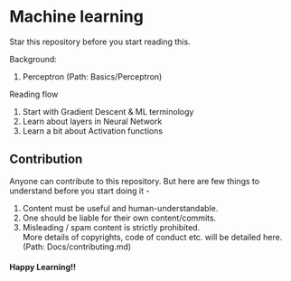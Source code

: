# Machine learning
Star this repository before you start reading this.

Background:
1. Perceptron (Path: Basics/Perceptron)

Reading flow
1. Start with Gradient Descent & ML terminology
2. Learn about layers in Neural Network 
3. Learn a bit about Activation functions

## Contribution
Anyone can contribute to this repository. But here are few things to understand before you start doing it -
1. Content must be useful and human-understandable.
2. One should be liable for their own content/commits.
3. Misleading / spam content is strictly prohibited. <br>
More details of copyrights, code of conduct etc. will be detailed here. (Path: Docs/contributing.md)

#### Happy Learning!!
